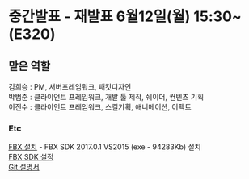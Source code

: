 # 중간발표 - 재발표 6월12일(월) 15:30~ (E320)


## 맡은 역할

김희승 : PM, 서버프레임워크, 패킷디자인  
박범준 : 클라이언트 프레임워크, 개발 툴 제작, 쉐이더, 컨텐츠 기획  
이진수 : 클라이언트 프레임워크, 스킬기획, 애니메이션, 이펙트

### Etc
[FBX 설치](http://usa.autodesk.com/adsk/servlet/pc/item?siteID=123112&id=25408427) - FBX SDK 2017.0.1 VS2015 (exe - 94283Kb) 설치  
[FBX SDK 설정](http://euryale.tistory.com/85)  
[Git 설명서](https://opentutorials.org/course/1492) 

